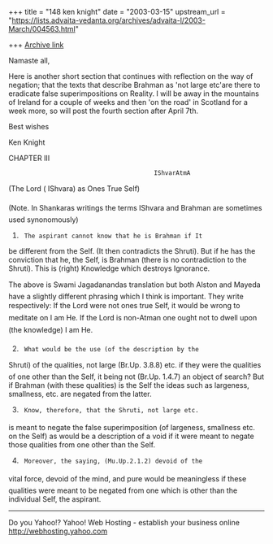 +++
title = "148 ken knight"
date = "2003-03-15"
upstream_url = "https://lists.advaita-vedanta.org/archives/advaita-l/2003-March/004563.html"

+++
[Archive link](https://lists.advaita-vedanta.org/archives/advaita-l/2003-March/004563.html)

Namaste all,

Here is another short section that continues with
reflection on the way of negation; that the texts that
describe Brahman as 'not large etc'are there to
eradicate false superimpositions on Reality.
 I will be away in the mountains of Ireland for a
couple of weeks and then 'on the road' in Scotland for
a week more, so will post the fourth section after
April 7th.

Best wishes

Ken Knight

CHAPTER III

                                            IShvarAtmA
 (The Lord ( IShvara) as Ones True Self)

(Note. In Shankaras writings the terms IShvara and
Brahman are sometimes used synonomously)

1.      The aspirant cannot know that he is Brahman if It
be different from the Self. (It then contradicts the
Shruti). But if he has the conviction that he, the
Self, is Brahman (there is no contradiction to the
Shruti). This is (right) Knowledge which destroys
Ignorance.

The above is Swami Jagadanandas translation but both
Alston and Mayeda have a slightly different phrasing
which I think is important. They write respectively:
If the Lord were not ones true Self, it would be
wrong to meditate on I am He.  If the Lord is
non-Atman one ought not to dwell upon (the knowledge)
I am He.

2.      What would be the use (of the description by the
Shruti) of the qualities, not large (Br.Up. 3.8.8)
etc. if they were the qualities of one other than the
Self, it being not (Br.Up. 1.4.7) an object of search?
But if Brahman (with these qualities) is the Self the
ideas such as largeness, smallness, etc. are negated
from the latter.

3.      Know, therefore, that the Shruti, not large etc.
is meant to negate the false superimposition (of
largeness, smallness etc. on the Self) as would be a
description of a void if it were meant to negate those
qualities from one other than the Self.

4.      Moreover, the saying, (Mu.Up.2.1.2) devoid of the
vital force, devoid of the mind, and pure would be
meaningless if these qualities were meant to be
negated from one which is other than the individual
Self, the aspirant.





__________________________________________________
Do you Yahoo!?
Yahoo! Web Hosting - establish your business online
http://webhosting.yahoo.com

